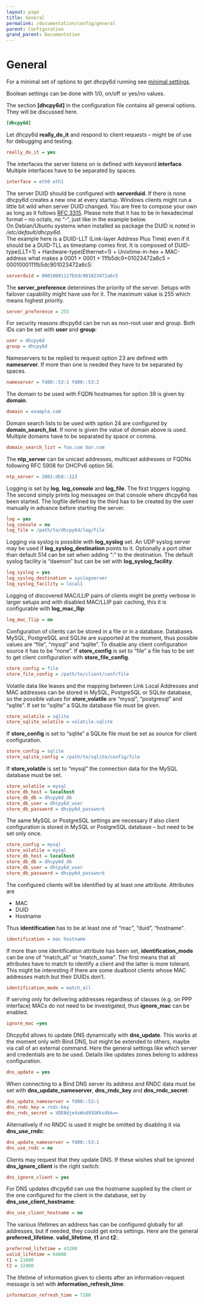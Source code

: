 ```yaml
---
layout: page
title: General
permalink: /documentation/config/general
parent: Configuration
grand_parent: Documentation
---
```


# General

For a minimal set of options to get dhcpy6d running see [minimal settings](/documentation/config/minimal/).

Boolean settings can be done with 1/0, on/off or yes/no values.

The section **[dhcpy6d]** in the configuration file contains all general options. They will be discussed here.

```ini
[dhcpy6d]
```

Let dhcpy6d **really_do_it** and respond to client requests – might be of use for debugging and testing.

```ini
really_do_it = yes
```

The interfaces the server listens on is defined with keyword **interface**. Multiple interfaces have to be separated by spaces.

```ini
interface = eth0 eth1
```

The server DUID should be configured with **serverduid**. If there is none dhcpy6d creates a new one at every startup. Windows clients might run a little bit wild when server DUID changed. You are free to compose your own as long as it follows [RFC 3315](http://tools.ietf.org/html/rfc3315). Please note that it has to be in hexadecimal format – no octals, no “-“, just like in the example below.  
On Debian/Ubuntu systems when installed as package the DUID is noted in _/etc/default/dhcpy6d_.  
The example here is a DUID-LLT (Link-layer Address Plus Time) even if it should be a DUID-TLL as timestamp comes first. It is composed of DUID-type(LLT=1) + Hardware-type(Ethernet=1) + Unixtime-in-hex + MAC-address what makes a 0001 + 0001 + 11fb5dc9+01023472a6c5 = 0001000111fb5dc901023472a6c5:

```ini
serverduid = 0001000111fb5dc901023472a6c5
```

The **server_preference** determines the priority of the server. Setups with failover capability might have use for it. The maximum value is 255 which means highest priority.

```ini
server_preference = 255
```

For security reasons dhcpy6d can be run as non-root user and group. Both IDs can be set with **user** and **group**:

```ini
user = dhcpy6d
group = dhcpy6d
```

Nameservers to be replied to request option 23 are defined with **nameserver**. If more than one is needed they have to be separated by spaces.

```ini
nameserver = fd00::53:1 fd00::53:2
```

The domain to be used with FQDN hostnames for option 39 is given by **domain**.

```ini
domain = example.com
```

Domain search lists to be used with option 24 are configured by **domain_search_list**. If none is given the value of domain above is used. Multiple domains have to be separated by space or comma.

```ini
domain_search_list = foo.com bar.com
```

The **ntp_server** can be unicast addresses, multicast addresses or FQDNs following RFC 5908 for DHCPv6 option 56.

```ini
ntp_server = 2001:db8::123
```

Logging is set by **log**, **log_console** and **log_file**. The first triggers logging. The second simply prints log messages on that console where dhcpy6d has been started. The logfile defined by the third has to be created by the user manually in advance before starting the server.

```ini
log = yes
log_console = no
log_file = /path/to/dhcpy6d/log/file
```

Logging via syslog is possible with **log_syslog** set. An UDP syslog server may be used if **log_syslog_destination** points to it. Optionally a port other than default 514 can be set when adding “:” to the destination. The default syslog facility is “daemon” but can be set with **log_syslog_facility**.

```ini
log_syslog = yes
log_syslog_destination = syslogserver
log_syslog_facility = local1
```

Logging of discovered MAC/LLIP pairs of clients might be pretty verbose in larger setups and with disabled MAC/LLIP pair caching, this it is configurable with **log_mac_llip**:

```ini
log_mac_llip = no
```

Configuration of clients can be stored in a file or in a database. Databases MySQL, PostgreSQL and SQLite are supported at the moment, thus possible values are “file”, “mysql” and “sqlite”. To disable any client configuration source it has to be “none”. If **store_config** is set to “file” a file has to be set to get client configuration with **store_file_config**.

```ini
store_config = file
store_file_config = /path/to/client/conf/file
```

Volatile data like leases and the mapping between Link Local Addresses and MAC addresses can be stored in MySQL, PostgreSQL or SQLite database, so the possible values for **store_volatile** are “mysql”, “postgresql” and “sqlite”. If set to “sqlite” a SQLite database file must be given.

```ini
store_volatile = sqlite
store_sqlite_volatile = volatile.sqlite
```

If **store_config** is set to “sqlite” a SQLite file must be set as source for client configuration.

```ini
store_config = sqlite
store_sqlite_config = /path/to/sqlite/config/file
```

If **store_volatile** is set to “mysql” the connection data for the MySQL database must be set.

```ini
store_volatile = mysql
store_db_host = localhost
store_db_db = dhcpy6d_db
store_db_user = dhcpy6d_user
store_db_password = dhcpy6d_password
```

The same MySQL or PostgreSQL settings are necessary if also client configuration is stored in MySQL or PostgreSQL database – but need to be set only once.

```ini
store_config = mysql
store_volatile = mysql
store_db_host = localhost
store_db_db = dhcpy6d_db
store_db_user = dhcpy6d_user
store_db_password = dhcpy6d_password
```

The configured clients will be identified by at least one attribute. Attributes are

- MAC
- DUID
- Hostname

Thus **identification** has to be at least one of “mac”, “duid”, “hostname”.

```ini
identification = mac hostname
```

If more than one identification attribute has been set, **identification_mode** can be one of “match_all” or “match_some”. The first means that all attributes have to match to identify a client and the latter is more tolerant. This might be interesting if there are some dualboot clients whose MAC addresses match but their DUIDs don’t.

```ini
identification_mode = match_all
```

If serving only for delivering addresses regardless of classes (e.g. on PPP interface) MACs do not need to be investigated, thus **ignore_mac** can be enabled.

```ini
ignore_mac =yes
```

Dhcpy6d allows to update DNS dynamically with **dns_update**. This works at the moment only with Bind DNS, but might be extended to others, maybe via call of an external command.
Here the general settings like which server and credentials are to be used. Details like updates zones belong to address configuration.

```ini
dns_update = yes
```

When connecting to a Bind DNS server its address and RNDC data must be set with **dns_update_nameserver**, **dns_rndc_key** and **dns_rndc_secret**:

```ini
dns_update_nameserver = fd00::53:1
dns_rndc_key = rndc-key
dns_rndc_secret = VDE8dje4sWsd93SKksdkk==
```

Alternatively if no RNDC is used it might be omitted by disabling it via **dns_use_rndc**:

```ini
dns_update_nameserver = fd00::53:1
dns_use_rndc = no
```

Clients may request that they update DNS. If these wishes shall be ignored **dns_ignore_client** is the right switch:

```ini
dns_ignore_client = yes
```

For DNS updates dhcpy6d can use the hostname supplied by the client or the one configured for the client in the database, set by **dns_use_client_hostname**:

```ini
dns_use_client_hostname = no
```

The various lifetimes an address has can be configured globally for all addresses, but if needed, they could get extra settings. Here are the general **preferred_lifetime**. **valid_lifetime**, **t1** and **t2**:.

```ini
preferred_lifetime = 43200
valid_lifetime = 64800
t1 = 21600
t2 = 32400
```

The lifetime of information given to clients after an information-request message is set with **information_refresh_time**:

```ini
information_refresh_time = 7200
```
